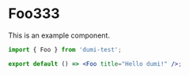 # Foo333

This is an example component.

```jsx
import { Foo } from 'dumi-test';

export default () => <Foo title="Hello dumi!" />;
```

